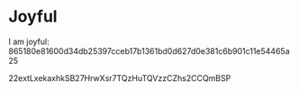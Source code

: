 # Joyful

I am joyful: 865180e81600d34db25397cceb17b1361bd0d627d0e381c6b901c11e54465a25


22extLxekaxhkSB27HrwXsr7TQzHuTQVzzCZhs2CCQmBSP